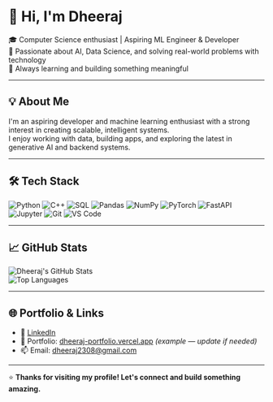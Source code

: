 # 👋 Hi, I'm Dheeraj

🎓 Computer Science enthusiast | Aspiring ML Engineer & Developer  
🧠 Passionate about AI, Data Science, and solving real-world problems with technology  
🚀 Always learning and building something meaningful

---

## 💡 About Me
I'm an aspiring developer and machine learning enthusiast with a strong interest in creating scalable, intelligent systems.  
I enjoy working with data, building apps, and exploring the latest in generative AI and backend systems.

---

## 🛠️ Tech Stack

![Python](https://img.shields.io/badge/Python-3776AB?style=for-the-badge&logo=python&logoColor=white)
![C++](https://img.shields.io/badge/C++-00599C?style=for-the-badge&logo=c%2B%2B&logoColor=white)
![SQL](https://img.shields.io/badge/SQL-4479A1?style=for-the-badge&logo=mysql&logoColor=white)
![Pandas](https://img.shields.io/badge/Pandas-150458?style=for-the-badge&logo=pandas)
![NumPy](https://img.shields.io/badge/Numpy-013243?style=for-the-badge&logo=numpy&logoColor=white)
![PyTorch](https://img.shields.io/badge/PyTorch-EE4C2C?style=for-the-badge&logo=pytorch&logoColor=white)
![FastAPI](https://img.shields.io/badge/FastAPI-009688?style=for-the-badge&logo=fastapi&logoColor=white)
![Jupyter](https://img.shields.io/badge/Jupyter-F37626?style=for-the-badge&logo=jupyter&logoColor=white)
![Git](https://img.shields.io/badge/Git-F05032?style=for-the-badge&logo=git&logoColor=white)
![VS Code](https://img.shields.io/badge/VS%20Code-007ACC?style=for-the-badge&logo=visual-studio-code&logoColor=white)

---

## 📈 GitHub Stats

![Dheeraj's GitHub Stats](https://github-readme-stats.vercel.app/api?username=Dheeraj-2308&show_icons=true&theme=tokyonight)  
![Top Languages](https://github-readme-stats.vercel.app/api/top-langs/?username=Dheeraj-2308&layout=compact&theme=tokyonight)

---

## 🌐 Portfolio & Links

- 🔗 [LinkedIn](https://www.linkedin.com/in/dheeraj-2308)
- 💼 Portfolio: [dheeraj-portfolio.vercel.app](https://dheeraj-portfolio.vercel.app) *(example — update if needed)*
- 📫 Email: dheeraj2308@gmail.com

---

⭐️ **Thanks for visiting my profile! Let's connect and build something amazing.**

<!--
**Dheeraj23-08/Dheeraj23-08** is a ✨ _special_ ✨ repository because its `README.md` (this file) appears on your GitHub profile.

Here are some ideas to get you started:

- 🔭 I’m currently working on ...
- 🌱 I’m currently learning ...
- 👯 I’m looking to collaborate on ...
- 🤔 I’m looking for help with ...
- 💬 Ask me about ...
- 📫 How to reach me: ...
- 😄 Pronouns: ...
- ⚡ Fun fact: ...
-->
